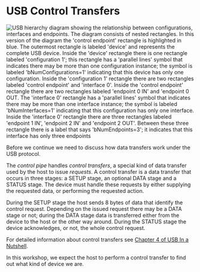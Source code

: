 # USB Control Transfers

![USB hierarchy diagram showing the relationship between configurations, interfaces and endpoints. The diagram consists of nested rectangles. In this version of the diagram the 'control endpoint' rectangle is highlighted in blue. The outermost rectangle is labeled 'device' and represents the complete USB device. Inside the 'device' rectangle there is one rectangle labeled 'configuration 1'; this rectangle has a 'parallel lines' symbol that indicates there may be more than one configuration instance; the symbol is labeled 'bNumConfigurations=1' indicating that this device has only one configuration. Inside the 'configuration 1' rectangle there are two rectangles labeled 'control endpoint' and 'interface 0'. Inside the 'control endpoint' rectangle there are two rectangles labeled 'endpoint 0 IN' and 'endpoint 0 OUT. The 'interface 0' rectangle has a 'parallel lines' symbol that indicates there may be more than one interface instance; the symbol is labeled 'bNumInterfaces=1' indicating that this configuration has only one interface. Inside the 'interface 0' rectangle there are three rectangles labeled 'endpoint 1 IN', 'endpoint 2 IN' and 'endpoint 2 OUT'. Between these three rectangle there is a label that says 'bNumEndpoints=3'; it indicates that this interface has only three endpoints](img/usb-control.svg)

Before we continue we need to discuss how data transfers work under the USB protocol.

The *control pipe* handles *control transfers*, a special kind of data transfer used by the host to issue *requests*. A control transfer is a data transfer that occurs in three stages: a SETUP stage, an optional DATA stage and a STATUS stage. The device must handle these requests by either supplying the requested data, or performing the requested action.

During the SETUP stage the host sends 8 bytes of data that identify the control request. Depending on the issued request there may be a DATA stage or not; during the DATA stage data is transferred either from the device to the host or the other way around. During the STATUS stage the device acknowledges, or not, the whole control request.

For detailed information about control transfers see [Chapter 4 of USB In a Nutshell](https://www.beyondlogic.org/usbnutshell/usb4.shtml).

In this workshop, we expect the host to perform a control transfer to find out what kind of device we are.
